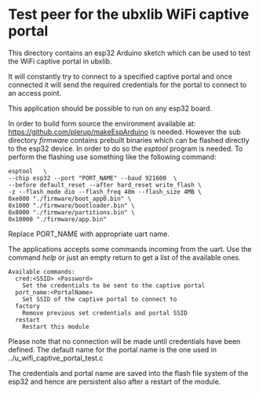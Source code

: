 # Test peer for the ubxlib WiFi captive portal

This directory contains an esp32 Arduino sketch which
can be used to test the WiFi captive portal in ubxlib.

It will constantly try to connect to a specified captive
portal and once connected it will send the required credentials
for the portal to connect to an access point.

This application should be possible to run on any esp32 board.

In order to build form source  the environment available at:
 https://github.com/plerup/makeEspArduino
is needed. However the sub directory *firmware* contains prebuilt binaries which
can be flashed directly to the esp32 device. In order to do so the *esptool*
program is needed. To perform the flashing use something like the following command:

    esptool   \
    --chip esp32 --port "PORT_NAME" --baud 921600  \
    --before default_reset --after hard_reset write_flash \
    -z --flash_mode dio --flash_freq 40m --flash_size 4MB \
    0xe000 "./firmware/boot_app0.bin" \
    0x1000 "./firmware/bootloader.bin" \
    0x8000 "./firmware/partitions.bin" \
    0x10000 "./firmware/app.bin"

Replace PORT_NAME with appropriate uart name.

The applications accepts some commands incoming from the uart. Use the command
*help* or just an empty return to get a list of the available ones.

    Available commands:
      cred:<SSID> <Password>
        Set the credentials to be sent to the captive portal
      port_name:<PortalName>
        Set SSID of the captive portal to connect to
      factory
        Remove previous set credentials and portal SSID
      restart
        Restart this module

Please note that no connection will be made until credentials have been defined.
The default name for the portal name is the one used in ../u_wifi_captive_portal_test.c

The credentials and portal name are saved into the flash file system of the esp32 and
hence are persistent also after a restart of the module.